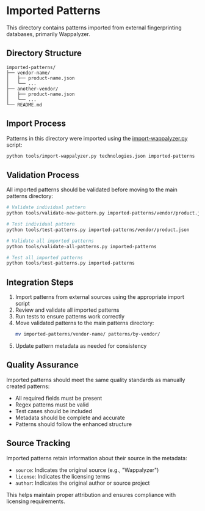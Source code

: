 # Imported Patterns

This directory contains patterns imported from external fingerprinting databases, primarily Wappalyzer.

## Directory Structure

```
imported-patterns/
├── vendor-name/
│   ├── product-name.json
│   └── ...
├── another-vendor/
│   ├── product-name.json
│   └── ...
└── README.md
```

## Import Process

Patterns in this directory were imported using the [import-wappalyzer.py](file:///c%3A/code/Regex-Intelligence-Exchange-by-Infopercept/tools/import-wappalyzer.py) script:

```bash
python tools/import-wappalyzer.py technologies.json imported-patterns
```

## Validation Process

All imported patterns should be validated before moving to the main patterns directory:

```bash
# Validate individual pattern
python tools/validate-new-pattern.py imported-patterns/vendor/product.json

# Test individual pattern
python tools/test-patterns.py imported-patterns/vendor/product.json

# Validate all imported patterns
python tools/validate-all-patterns.py imported-patterns

# Test all imported patterns
python tools/test-patterns.py imported-patterns
```

## Integration Steps

1. Import patterns from external sources using the appropriate import script
2. Review and validate all imported patterns
3. Run tests to ensure patterns work correctly
4. Move validated patterns to the main patterns directory:
   ```bash
   mv imported-patterns/vendor-name/ patterns/by-vendor/
   ```
5. Update pattern metadata as needed for consistency

## Quality Assurance

Imported patterns should meet the same quality standards as manually created patterns:
- All required fields must be present
- Regex patterns must be valid
- Test cases should be included
- Metadata should be complete and accurate
- Patterns should follow the enhanced structure

## Source Tracking

Imported patterns retain information about their source in the metadata:
- `source`: Indicates the original source (e.g., "Wappalyzer")
- `license`: Indicates the licensing terms
- `author`: Indicates the original author or source project

This helps maintain proper attribution and ensures compliance with licensing requirements.